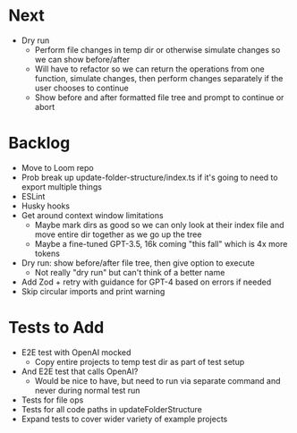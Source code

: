# Next

- Dry run
  - Perform file changes in temp dir or otherwise simulate changes so we can show before/after
  - Will have to refactor so we can return the operations from one function, simulate changes, then perform changes separately if the user chooses to continue
  - Show before and after formatted file tree and prompt to continue or abort

# Backlog

- Move to Loom repo
- Prob break up update-folder-structure/index.ts if it's going to need to export multiple things
- ESLint
- Husky hooks
- Get around context window limitations
  - Maybe mark dirs as good so we can only look at their index file and move entire dir together as we go up the tree
  - Maybe a fine-tuned GPT-3.5, 16k coming "this fall" which is 4x more tokens
- Dry run: show before/after file tree, then give option to execute
  - Not really "dry run" but can't think of a better name
- Add Zod + retry with guidance for GPT-4 based on errors if needed
- Skip circular imports and print warning

# Tests to Add

- E2E test with OpenAI mocked
  - Copy entire projects to temp test dir as part of test setup
- And E2E test that calls OpenAI?
  - Would be nice to have, but need to run via separate command and never during normal test run
- Tests for file ops
- Tests for all code paths in updateFolderStructure
- Expand tests to cover wider variety of example projects
